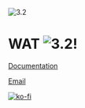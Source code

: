 ![3.2](https://github.com/CodeDarigan/WAT-GDScript/workflows/GDScript%20Tests/badge.svg0)

# WAT ![3.2](https://img.shields.io/badge/godot-3.2-%23478cbf)!

[Documentation](https://wat.readthedocs.io/en/latest/index.html)

[Email](code@darigan.ie)

[![ko-fi](https://www.ko-fi.com/img/githubbutton_sm.svg)](https://ko-fi.com/Q5Q51D9K5)